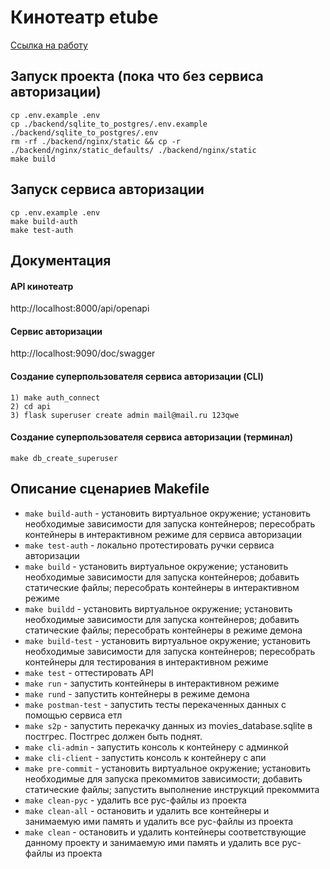 # Кинотеатр etube

[Ссылка на работу](https://github.com/xh4vm/etube-FastAPI)

## Запуск проекта (пока что без сервиса авторизации)
``` 
cp .env.example .env
cp ./backend/sqlite_to_postgres/.env.example ./backend/sqlite_to_postgres/.env
rm -rf ./backend/nginx/static && cp -r ./backend/nginx/static_defaults/ ./backend/nginx/static
make build
```

## Запуск сервиса авторизации
```
cp .env.example .env
make build-auth
make test-auth
```

## Документация
#### API кинотеатр
http://localhost:8000/api/openapi
#### Сервис авторизации
http://localhost:9090/doc/swagger
#### Cоздание суперпользователя сервиса авторизации (CLI)
```
1) make auth_connect
2) cd api
3) flask superuser create admin mail@mail.ru 123qwe
```
#### Cоздание суперпользователя сервиса авторизации (терминал)
```
make db_create_superuser
```

## Описание сценариев Makefile
- `make build-auth` - установить виртуальное окружение; установить необходимые зависимости для запуска контейнеров; пересобрать контейнеры в интерактивном режиме для сервиса авторизации
- `make test-auth` - локально протестировать ручки сервиса авторизации
- `make build` - установить виртуальное окружение; установить необходимые зависимости для запуска контейнеров; добавить статические файлы; пересобрать контейнеры в интерактивном режиме
- `make buildd` -  установить виртуальное окружение; установить необходимые зависимости для запуска контейнеров; добавить статические файлы; пересобрать контейнеры в режиме демона
- `make build-test` - установить виртуальное окружение; установить необходимые зависимости для запуска контейнеров;  пересобрать контейнеры для тестирования в интерактивном режиме
- `make test` - оттестировать API
- `make run` - запустить контейнеры в интерактивном режиме
- `make rund` - запустить контейнеры в режиме демона 
- `make postman-test` - запустить тесты перекаченных данных с помощью сервиса етл
- `make s2p` - запустить перекачку данных из movies_database.sqlite в постгрес. Постгрес должен быть поднят.
- `make cli-admin` - запустить консоль к контейнеру с админкой
- `make cli-client` - запустить консоль к контейнеру с апи
- `make pre-commit` - установить виртуальное окружение; установить необходимые для запуска прекоммитов зависимости; добавить статические файлы; запустить выполнение инструкций прекоммита
- `make clean-pyc` - удалить все pyc-файлы из проекта
- `make clean-all` - остановить и удалить все контейнеры и занимаемую ими память и удалить все pyc-файлы из проекта
- `make clean` - остановить и удалить контейнеры соответствующие данному проекту и занимаемую ими память и удалить все pyc-файлы из проекта
